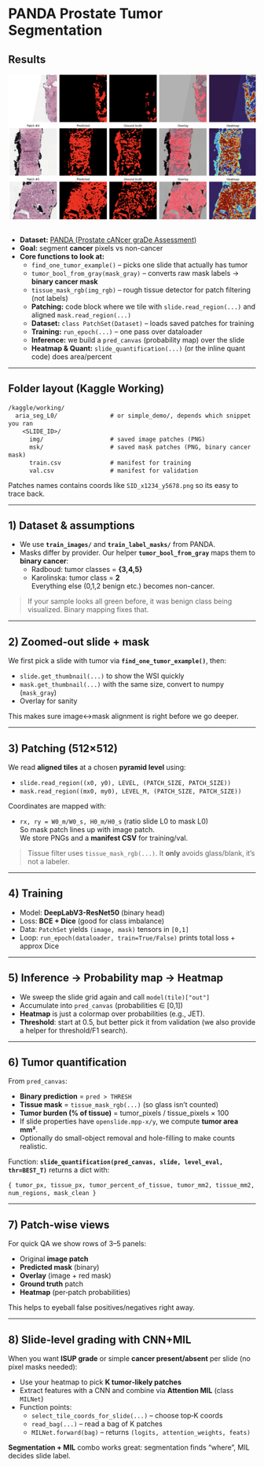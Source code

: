 # PANDA Prostate Tumor Segmentation 
## Results 
![](Images/output2.png)
##
- **Dataset:** [PANDA (Prostate cANcer graDe Assessment)](https://www.kaggle.com/competitions/prostate-cancer-grade-assessment)  
- **Goal:** segment **cancer** pixels vs non-cancer  
- **Core functions to look at:**
  - `find_one_tumor_example()` – picks one slide that actually has tumor
  - `tumor_bool_from_gray(mask_gray)` – converts raw mask labels → **binary cancer mask**
  - `tissue_mask_rgb(img_rgb)` – rough tissue detector for patch filtering (not labels)
  - **Patching:** code block where we tile with `slide.read_region(...)` and aligned `mask.read_region(...)`
  - **Dataset:** `class PatchSet(Dataset)` – loads saved patches for training
  - **Training:** `run_epoch(...)` – one pass over dataloader
  - **Inference:** we build a `pred_canvas` (probability map) over the slide
  - **Heatmap & Quant:** `slide_quantification(...)` (or the inline quant code) does area/percent

---

## Folder layout (Kaggle Working)
```
/kaggle/working/
  aria_seg_L0/               # or simple_demo/, depends which snippet you ran
    <SLIDE_ID>/
      img/                   # saved image patches (PNG)
      msk/                   # saved mask patches (PNG, binary cancer mask)
      train.csv              # manifest for training
      val.csv                # manifest for validation
```
Patches names contains coords like `SID_x1234_y5678.png` so its easy to trace back.

---

## 1) Dataset & assumptions
- We use **`train_images/`** and **`train_label_masks/`** from PANDA.  
- Masks differ by provider. Our helper **`tumor_bool_from_gray`** maps them to **binary cancer**:
  - Radboud: tumor classes = **{3,4,5}**
  - Karolinska: tumor class = **2**  
Everything else (0,1,2 benign etc.) becomes non-cancer.

> If your sample looks all green before, it was benign class being visualized. Binary mapping fixes that.

---

## 2) Zoomed‑out slide + mask
We first pick a slide with tumor via **`find_one_tumor_example()`**, then:  
- `slide.get_thumbnail(...)` to show the WSI quickly  
- `mask.get_thumbnail(...)` with the same size, convert to numpy (`mask_gray`)  
- Overlay for sanity

This makes sure image↔mask alignment is right before we go deeper.

---

## 3) Patching (512×512)
We read **aligned tiles** at a chosen **pyramid level** using:
- `slide.read_region((x0, y0), LEVEL, (PATCH_SIZE, PATCH_SIZE))`
- `mask.read_region((mx0, my0), LEVEL_M, (PATCH_SIZE, PATCH_SIZE))`

Coordinates are mapped with:
- `rx, ry = W0_m/W0_s, H0_m/H0_s` (ratio slide L0 to mask L0)  
So mask patch lines up with image patch.  
We store PNGs and a **manifest CSV** for training/val.

> Tissue filter uses `tissue_mask_rgb(...)`. It **only** avoids glass/blank, it’s not a labeler.

---

## 4) Training 
- Model: **DeepLabV3-ResNet50** (binary head)  
- Loss: **BCE + Dice** (good for class imbalance)  
- Data: `PatchSet` yields `(image, mask)` tensors in `[0,1]`  
- Loop: `run_epoch(dataloader, train=True/False)` prints total loss + approx Dice

---

## 5) Inference → Probability map → Heatmap
- We sweep the slide grid again and call `model(tile)["out"]`  
- Accumulate into `pred_canvas` (probabilities ∈ [0,1])  
- **Heatmap** is just a colormap over probabilities (e.g., JET).  
- **Threshold**: start at 0.5, but better pick it from validation (we also provide a helper for threshold/F1 search).

---

## 6) Tumor quantification
From `pred_canvas`:
- **Binary prediction** = `pred > THRESH`
- **Tissue mask** = `tissue_mask_rgb(...)` (so glass isn’t counted)
- **Tumor burden (% of tissue)** = tumor_pixels / tissue_pixels × 100
- If slide properties have `openslide.mpp-x/y`, we compute **tumor area mm²**.  
- Optionally do small-object removal and hole-filling to make counts realistic.

Function: **`slide_quantification(pred_canvas, slide, level_eval, thr=BEST_T)`** returns a dict with:
```
{ tumor_px, tissue_px, tumor_percent_of_tissue, tumor_mm2, tissue_mm2, num_regions, mask_clean }
```

---

## 7) Patch‑wise views
For quick QA we show rows of 3–5 panels:
- Original **image patch**
- **Predicted mask** (binary)
- **Overlay** (image + red mask)
- **Ground truth** patch
- **Heatmap** (per‑patch probabilities)

This helps to eyeball false positives/negatives right away.

---

## 8) Slide‑level grading with CNN+MIL
When you want **ISUP grade** or simple **cancer present/absent** per slide (no pixel masks needed):  
- Use your heatmap to pick **K tumor‑likely patches**  
- Extract features with a CNN and combine via **Attention MIL** (class `MILNet`)  
- Function points:
  - `select_tile_coords_for_slide(...)` – choose top‑K coords
  - `read_bag(...)` – read a bag of K patches
  - `MILNet.forward(bag)` – returns `(logits, attention_weights, feats)`

**Segmentation + MIL** combo works great: segmentation finds “where”, MIL decides slide label.

